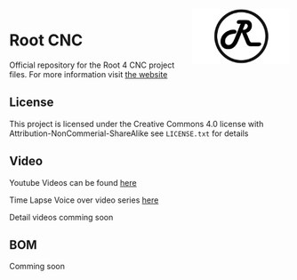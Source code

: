 <img align="right" width=175 src="Media/R_Logo.png" />

# Root CNC

Official repository for the Root 4 CNC project files. For more information 
visit [the website](https://rootcnc.com)

## License

This project is licensed under the Creative Commons 4.0 license with 
Attribution-NonCommerial-ShareAlike see `LICENSE.txt` for details

## Video

Youtube Videos can be found [here](https://www.youtube.com/sailorpete12)

Time Lapse Voice over video series [here](https://www.youtube.com/playlist?list=PL5hghy18PulVQLauypyohv9KJJGx_RQMZ)

Detail videos comming soon 

## BOM


Comming soon